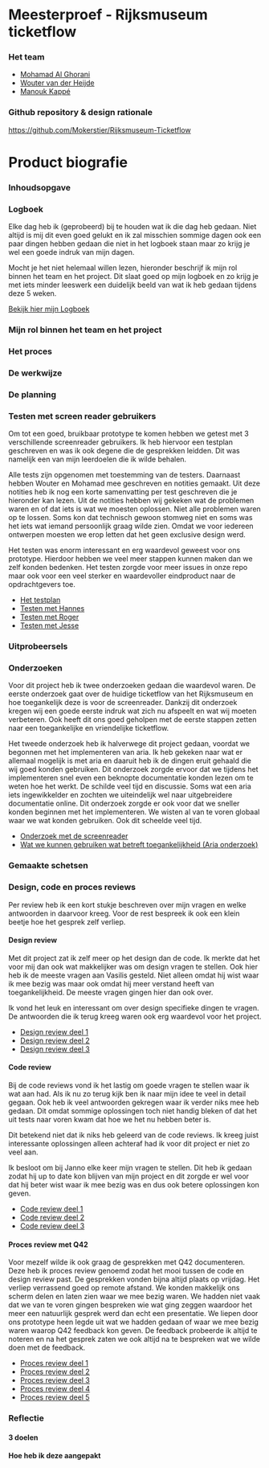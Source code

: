 # Meesterproef - Rijksmuseum ticketflow
### Het team
- [Mohamad Al Ghorani](https://github.com/MohamadAlGhorani)
- [Wouter van der Heijde](https://github.com/Mokerstier)
- [Manouk Kappé](https://github.com/ManoukK)

### Github repository & design rationale 
https://github.com/Mokerstier/Rijksmuseum-Ticketflow

# Product biografie
### Inhoudsopgave

### Logboek
Elke dag heb ik (geprobeerd) bij te houden wat ik die dag heb gedaan. Niet altijd is mij dit even goed gelukt en ik zal misschien sommige dagen ook een paar dingen hebben gedaan die niet in het logboek staan maar zo krijg je wel een goede indruk van mijn dagen. 

Mocht je het niet helemaal willen lezen, hieronder beschrijf ik mijn rol binnen het team en het project. Dit slaat goed op mijn logboek en zo krijg je met iets minder leeswerk een duidelijk beeld van wat ik heb gedaan tijdens deze 5 weken.  

[Bekijk hier mijn Logboek](https://github.com/ManoukK/meesterproef-1920/wiki/Logboek)

### Mijn rol binnen het team en het project

### Het proces

### De werkwijze 

### De planning

### Testen met screen reader gebruikers
Om tot een goed, bruikbaar prototype te komen hebben we getest met 3 verschillende screenreader gebruikers. Ik heb hiervoor een testplan geschreven en was ik ook degene die de gesprekken leidden. Dit was namelijk een van mijn leerdoelen die ik wilde behalen. 

Alle tests zijn opgenomen met toestemming van de testers. Daarnaast hebben Wouter en Mohamad mee geschreven en notities gemaakt. Uit deze notities heb ik nog een korte samenvatting per test geschreven die je hieronder kan lezen. Uit de notities hebben wij gekeken wat de problemen waren en of dat iets is wat we moesten oplossen. Niet alle problemen waren op te lossen. Soms kon dat technisch gewoon stomweg niet en soms was het iets wat iemand persoonlijk graag wilde zien. Omdat we voor iedereen ontwerpen moesten we erop letten dat het geen exclusive design werd.

Het testen was enorm interessant en erg waardevol geweest voor ons prototype. Hierdoor hebben we veel meer stappen kunnen maken dan we zelf konden bedenken. Het testen zorgde voor meer issues in onze repo maar ook voor een veel sterker en waardevoller eindproduct naar de opdrachtgevers toe. 

- [Het testplan](https://github.com/ManoukK/meesterproef-1920/wiki/Test-plan:-Rijksmuseum-ticketflow)
- [Testen met Hannes](https://github.com/ManoukK/meesterproef-1920/wiki/Testen-met-Hannes)
- [Testen met Roger](https://github.com/ManoukK/meesterproef-1920/wiki/Testen-met-Roger)
- [Testen met Jesse](https://github.com/ManoukK/meesterproef-1920/wiki/Testen-met-Jesse)

### Uitprobeersels

### Onderzoeken
Voor dit project heb ik twee onderzoeken gedaan die waardevol waren. De eerste onderzoek gaat over de huidige ticketflow van het Rijksmuseum en hoe toegankelijk deze is voor de screenreader. Dankzij dit onderzoek kregen wij een goede eerste indruk wat zich nu afspeelt en wat wij moeten verbeteren. Ook heeft dit ons goed geholpen met de eerste stappen zetten naar een toegankelijke en vriendelijke ticketflow. 

Het tweede onderzoek heb ik halverwege dit project gedaan, voordat we begonnen met het implementeren van aria. Ik heb gekeken naar wat er allemaal mogelijk is met aria en daaruit heb ik de dingen eruit gehaald die wij goed konden gebruiken. Dit onderzoek zorgde ervoor dat we tijdens het implementeren snel even een beknopte documentatie konden lezen om te weten hoe het werkt. De schilde veel tijd en discussie. Soms wat een aria iets ingewikkelder en zochten we uiteindelijk wel naar uitgebreidere documentatie online. Dit onderzoek zorgde er ook voor dat we sneller konden beginnen met het implementeren. We wisten al van te voren globaal waar we wat konden gebruiken. Ook dit scheelde veel tijd. 

- [Onderzoek met de screenreader](https://github.com/ManoukK/meesterproef-1920/wiki/Ticketflow-screen-reader-toetsenbord-onderzoek)
- [Wat we kunnen gebruiken wat betreft toegankelijkheid (Aria onderzoek)](https://github.com/ManoukK/meesterproef-1920/wiki/Wat-kunnen-wij-gebruiken-om-het-toegankelijker-te-maken-(met-aria))

### Gemaakte schetsen 

### Design, code en proces reviews
Per review heb ik een kort stukje beschreven over mijn vragen en welke antwoorden in daarvoor kreeg. Voor de rest bespreek ik ook een klein beetje hoe het gesprek zelf verliep. 

#### Design review
Met dit project zat ik zelf meer op het design dan de code. Ik merkte dat het voor mij dan ook wat makkelijker was om design vragen te stellen. Ook hier heb ik de meeste vragen aan Vasilis gesteld. Niet alleen omdat hij wist waar ik mee bezig was maar ook omdat hij meer verstand heeft van toegankelijkheid. De meeste vragen gingen hier dan ook over. 

Ik vond het leuk en interessant om over design specifieke dingen te vragen. De antwoorden die ik terug kreeg waren ook erg waardevol voor het project. 

- [Design review deel 1](https://github.com/ManoukK/meesterproef-1920/wiki/Design-review-deel-1)
- [Design review deel 2](https://github.com/ManoukK/meesterproef-1920/wiki/Design-review-deel-2)
- [Design review deel 3](https://github.com/ManoukK/meesterproef-1920/wiki/Design-review-deel-3)

#### Code review
Bij de code reviews vond ik het lastig om goede vragen te stellen waar ik wat aan had. Als ik nu zo terug kijk ben ik naar mijn idee te veel in detail gegaan. Ook heb ik veel antwoorden gekregen waar ik verder niks mee heb gedaan. Dit omdat sommige oplossingen toch niet handig bleken of dat het uit tests naar voren kwam dat hoe we het nu hebben beter is. 

Dit betekend niet dat ik niks heb geleerd van de code reviews. Ik kreeg juist interessante oplossingen alleen achteraf had ik voor dit project er niet zo veel aan. 

Ik besloot om bij Janno elke keer mijn vragen te stellen. Dit heb ik gedaan zodat hij up to date kon blijven van mijn project en dit zorgde er wel voor dat hij beter wist waar ik mee bezig was en dus ook betere oplossingen kon geven.

- [Code review deel 1](https://github.com/ManoukK/meesterproef-1920/wiki/Code-review-deel-1)
- [Code review deel 2](https://github.com/ManoukK/meesterproef-1920/wiki/Code-review-deel-2)
- [Code review deel 3](https://github.com/ManoukK/meesterproef-1920/wiki/Code-review-deel-3)

#### Proces review met Q42
Voor mezelf wilde ik ook graag de gesprekken met Q42 documenteren. Deze heb ik proces review genoemd zodat het mooi tussen de code en design review past. De gesprekken vonden bijna altijd plaats op vrijdag. Het verliep verrassend goed op remote afstand. We konden makkelijk ons scherm delen en laten zien waar we mee bezig waren. We hadden niet vaak dat we van te voren gingen bespreken wie wat ging zeggen waardoor het meer een natuurlijk gesprek werd dan echt een presentatie. We liepen door ons prototype heen legde uit wat we hadden gedaan of waar we mee bezig waren waarop Q42 feedback kon geven. De feedback probeerde ik altijd te noteren en na het gesprek zaten we ook altijd na te bespreken wat we wilde doen met de feedback. 

- [Proces review deel 1](https://github.com/ManoukK/meesterproef-1920/wiki/Proces-review-met-Q42-deel-1)
- [Proces review deel 2](https://github.com/ManoukK/meesterproef-1920/wiki/Proces-review-met-Q42-deel-2)
- [Proces review deel 3](https://github.com/ManoukK/meesterproef-1920/wiki/Proces-review-met-Q42-deel-3)
- [Proces review deel 4](https://github.com/ManoukK/meesterproef-1920/wiki/Proces-review-met-Q42-deel-4)
- [Proces review deel 5](https://github.com/ManoukK/meesterproef-1920/wiki/Proces-review-met-Q42-deel-5)

### Reflectie
#### 3 doelen 

#### Hoe heb ik deze aangepakt 
